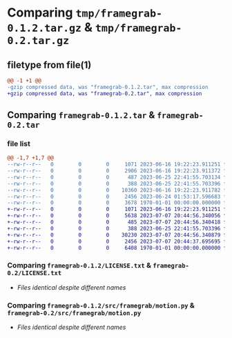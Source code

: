 # Comparing `tmp/framegrab-0.1.2.tar.gz` & `tmp/framegrab-0.2.tar.gz`

## filetype from file(1)

```diff
@@ -1 +1 @@
-gzip compressed data, was "framegrab-0.1.2.tar", max compression
+gzip compressed data, was "framegrab-0.2.tar", max compression
```

## Comparing `framegrab-0.1.2.tar` & `framegrab-0.2.tar`

### file list

```diff
@@ -1,7 +1,7 @@
--rw-r--r--   0        0        0     1071 2023-06-16 19:22:23.911251 framegrab-0.1.2/LICENSE.txt
--rw-r--r--   0        0        0     2906 2023-06-16 19:22:23.911372 framegrab-0.1.2/README.md
--rw-r--r--   0        0        0      487 2023-06-25 22:41:55.703134 framegrab-0.1.2/pyproject.toml
--rw-r--r--   0        0        0      388 2023-06-25 22:41:55.703396 framegrab-0.1.2/src/framegrab/__init__.py
--rw-r--r--   0        0        0    10360 2023-06-16 19:22:23.911782 framegrab-0.1.2/src/framegrab/grabber.py
--rw-r--r--   0        0        0     2456 2023-06-24 01:53:17.596683 framegrab-0.1.2/src/framegrab/motion.py
--rw-r--r--   0        0        0     3678 1970-01-01 00:00:00.000000 framegrab-0.1.2/PKG-INFO
+-rw-r--r--   0        0        0     1071 2023-06-16 19:22:23.911251 framegrab-0.2/LICENSE.txt
+-rw-r--r--   0        0        0     5638 2023-07-07 20:44:56.340056 framegrab-0.2/README.md
+-rw-r--r--   0        0        0      485 2023-07-07 20:44:56.340418 framegrab-0.2/pyproject.toml
+-rw-r--r--   0        0        0      388 2023-06-25 22:41:55.703396 framegrab-0.2/src/framegrab/__init__.py
+-rw-r--r--   0        0        0    30230 2023-07-07 20:44:56.340879 framegrab-0.2/src/framegrab/grabber.py
+-rw-r--r--   0        0        0     2456 2023-07-07 20:44:37.695695 framegrab-0.2/src/framegrab/motion.py
+-rw-r--r--   0        0        0     6408 1970-01-01 00:00:00.000000 framegrab-0.2/PKG-INFO
```

### Comparing `framegrab-0.1.2/LICENSE.txt` & `framegrab-0.2/LICENSE.txt`

 * *Files identical despite different names*

### Comparing `framegrab-0.1.2/src/framegrab/motion.py` & `framegrab-0.2/src/framegrab/motion.py`

 * *Files identical despite different names*

